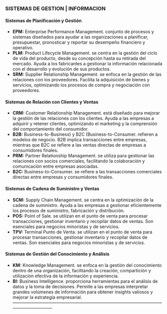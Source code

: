 ###    SISTEMAS DE GESTION | INFORMACION
####   Sistemas de Planificación y Gestión
- **EPM:** Enterprise Performance Management. conjunto de procesos y sistemas diseñados para ayudar a las organizaciones a planificar, presupuestar, pronosticar y reportar su desempeño financiero y operativo.
- **PLM:** Product Lifecycle Management. se centra en la gestión del ciclo de vida del producto, desde su concepción hasta su retirada del mercado. Ayuda a los fabricantes a gestionar la información relacionada con el desarrollo y evolución de sus productos.
- **SRM:** Supplier Relationship Management. se enfoca en la gestión de las relaciones con los proveedores. Facilita la adquisición de bienes y servicios, optimizando los procesos de compra y negociación con proveedores.
####   Sistemas de Relación con Clientes y Ventas
- **CRM:** Customer Relationship Management. está diseñado para mejorar la gestión de las relaciones con los clientes. Ayuda a las empresas a adquirir y retener clientes, optimizando el marketing y la comprensión del comportamiento del consumidor.
- **B2B:** Business-to-Business) y B2C (Business-to-Consumer. refieren a modelos de negocio. B2B implica transacciones entre empresas, mientras que B2C se refiere a las ventas directas de empresas a consumidores finales.
- **PRM:** Partner Relationship Management. se utiliza para gestionar las relaciones con socios comerciales, facilitando la colaboración y comunicación entre empresas asociadas.
- **B2C:** Business-to-Consumer. se refiere a las transacciones comerciales directas entre empresas y consumidores finales.
####   Sistemas de Cadena de Suministro y Ventas
- **SCM:** Supply Chain Management. se centra en la optimización de la cadena de suministro. Ayuda a las empresas a gestionar eficientemente los procesos de suministro, fabricación y distribución.
- **POS:** Point of Sale. se utilizan en el punto de venta para procesar transacciones, gestionar inventario y recopilar datos de ventas. Son esenciales para negocios minoristas y de servicios.
- **TPV:** Terminal Punto de Venta. se utilizan en el punto de venta para procesar transacciones, gestionar inventario y recopilar datos de ventas. Son esenciales para negocios minoristas y de servicios.
####   Sistemas de Gestión del Conocimiento y Análisis
- **KM:** Knowledge Management. se enfoca en la gestión del conocimiento dentro de una organización, facilitando la creación, compartición y utilización efectiva de la información y experiencia.
- **BI:** Business Intelligence. proporciona herramientas para el análisis de datos y la toma de decisiones. Permite a las empresas interpretar grandes volúmenes de información para obtener insights valiosos y mejorar la estrategia empresarial.
———————————————————————————————————————————
